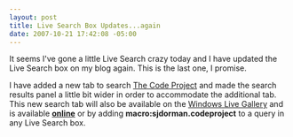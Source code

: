 ```yaml
---
layout: post
title: Live Search Box Updates...again
date: 2007-10-21 17:42:08 -05:00
---
```


It seems I've gone a little Live Search crazy today and I have updated the Live Search box on my blog again. This is the last one, I promise.

I have added a new tab to search [The Code Project](http://www.codeproject.com/) and made the search results panel a little bit wider in order to accommodate the additional tab. This new search tab will also be available on the [Windows Live Gallery](http://gallery.live.com/default.aspx?pl=4&bt=13) and is available **[online](http://search.live.com/macros/sjdorman/codeproject/?FORM=OIJG)** or by adding **macro:sjdorman.codeproject** to a query in any Live Search box.
